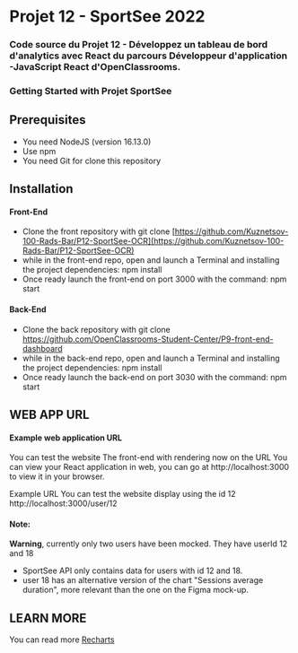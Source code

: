 # Projet 12 - SportSee 2022

### Code source du Projet 12 - Développez un tableau de bord d'analytics avec React du parcours Développeur d'application -JavaScript React d'OpenClassrooms.

### Getting Started with Projet SportSee

## Prerequisites

- You need NodeJS (version 16.13.0)
- Use npm
- You need Git for clone this repository

## Installation

#### __Front-End__
- Clone the front repository with git clone [https://github.com/Kuznetsov-100-Rads-Bar/P12-SportSee-OCR](https://github.com/Kuznetsov-100-Rads-Bar/P12-SportSee-OCR)
- while in the front-end repo, open and launch a Terminal and installing the project dependencies: npm install
- Once ready launch the front-end on port 3000 with the command: npm start

#### __Back-End__
- Clone the back repository with git clone https://github.com/OpenClassrooms-Student-Center/P9-front-end-dashboard
- while in the back-end repo, open and launch a Terminal and installing the project dependencies: npm install
- Once ready launch the back-end on port 3030 with the command: npm start

## WEB APP URL
#### Example web application URL

You can test the website
The front-end with rendering now on the URL
You can view your React application in web, you can go at http://localhost:3000 to view it in your browser.

Example URL
You can test the website display using the id 12 http://localhost:3000/user/12 

#### Note:

__Warning__, currently only two users have been mocked. They have userId 12 and 18
- SportSee API only contains data for users with id 12 and 18.
- user 18 has an alternative version of the chart "Sessions average duration", more relevant than the one on the Figma mock-up.
    
## LEARN MORE
You can read more
[Recharts](https://recharts.org/en-US) 
